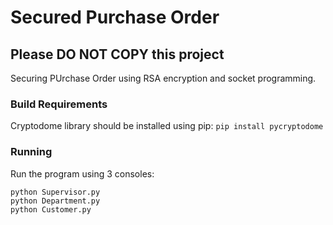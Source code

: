 # Secured Purchase Order

<h2>Please DO NOT COPY this project</h2>

Securing PUrchase Order using RSA encryption and socket programming.

<h3> Build Requirements </h3>

Cryptodome library should be installed using pip: `pip install pycryptodome`

<h3> Running </h3>

Run the program using 3 consoles:

```
python Supervisor.py
python Department.py
python Customer.py
```
